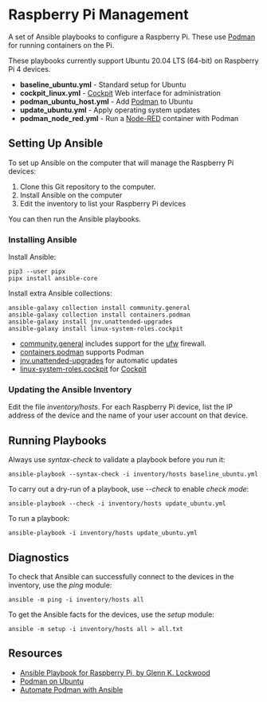 # Raspberry Pi Management

A set of Ansible playbooks to configure a Raspberry Pi. These use [Podman](https://podman.io/) for running containers on the Pi.

These playbooks currently support Ubuntu 20.04 LTS (64-bit) on Raspberry Pi 4 devices.

- **baseline_ubuntu.yml** - Standard setup for Ubuntu
- **cockpit_linux.yml** - [Cockpit](https://cockpit-project.org/) Web interface for administration
- **podman_ubuntu_host.yml** - Add [Podman](https://podman.io/) to Ubuntu
- **update_ubuntu.yml** - Apply operating system updates
- **podman_node_red.yml** - Run a [Node-RED](https://nodered.org/) container with Podman

## Setting Up Ansible

To set up Ansible on the computer that will manage the Raspberry Pi devices:

1. Clone this Git repository to the computer.
2. Install Ansible on the computer
3. Edit the inventory to list your Raspberry Pi devices

You can then run the Ansible playbooks.

### Installing Ansible

Install Ansible:

    pip3 --user pipx
    pipx install ansible-core

Install extra Ansible collections: 

    ansible-galaxy collection install community.general
    ansible-galaxy collection install containers.podman
    ansible-galaxy install jnv.unattended-upgrades
    ansible-galaxy install linux-system-roles.cockpit

- [community.general](https://docs.ansible.com/ansible/latest/collections/community/general/index.html) includes support for the [ufw](https://help.ubuntu.com/community/UFW) firewall.
- [containers.podman](https://docs.ansible.com/ansible/latest/collections/containers/podman/index.html) supports Podman
- [jnv.unattended-upgrades](https://galaxy.ansible.com/jnv/unattended-upgrades) for automatic updates
- [linux-system-roles.cockpit](https://galaxy.ansible.com/linux-system-roles/cockpit) for [Cockpit](https://cockpit-project.org/)

### Updating the Ansible Inventory

Edit the file *inventory/hosts*. For each Raspberry Pi device, list the IP address of the device and the name of your user account on that device.

## Running Playbooks

Always use *syntax-check* to validate a playbook before you run it:

    ansible-playbook --syntax-check -i inventory/hosts baseline_ubuntu.yml

To carry out a dry-run of a playbook, use *--check* to enable *check mode*:

    ansible-playbook --check -i inventory/hosts update_ubuntu.yml

To run a playbook:

    ansible-playbook -i inventory/hosts update_ubuntu.yml

## Diagnostics

To check that Ansible can successfully connect to the devices in the inventory, use the *ping* module:

    ansible -m ping -i inventory/hosts all

To get the Ansible facts for the devices, use the *setup* module:

    ansible -m setup -i inventory/hosts all > all.txt

## Resources

- [Ansible Playbook for Raspberry Pi, by Glenn K. Lockwood](https://github.com/glennklockwood/rpi-ansible)
- [Podman on Ubuntu](https://www.atlantic.net/dedicated-server-hosting/how-to-install-and-use-podman-on-ubuntu-20-04/)
- [Automate Podman with Ansible](https://www.redhat.com/sysadmin/automate-podman-ansible)
